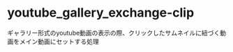 youtube_gallery_exchange-clip
=============================
ギャラリー形式のyoutube動画の表示の際、クリックしたサムネイルに紐づく動画をメイン動画にセットする処理
